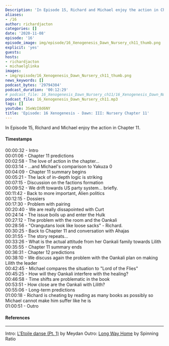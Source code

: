 ```yaml
---
Description: 'In Episode 15, Richard and Michael enjoy the action in Chapter 11.'
aliases:
- /16
author: richardjacton
categories: []
date: '2020-11-08'
episode: '16'
episode_image: img/episode/16_Xenogenesis_Dawn_Nursery_ch11_thumb.png
explicit: 'yes'
guests:
hosts:
- richardjacton
- michaelglinka
images:
- img/episode/16_Xenogenesis_Dawn_Nursery_ch11_thumb.png
news_keywords: []
podcast_bytes: '29794304'
podcast_duration: '00:12:29'
# podcast_file: 16_Xenogenesis_Dawn_Nursery_ch11/16_Xenogenesis_Dawn_Nursery_ch11.mp3
podcast_file: 16_Xenogenesis_Dawn_Nursery_ch11.mp3
tags: []
youtube: 3SeWzI8d6NY
title: 'Episode: 16 Xenogenesis - Dawn: III: Nursery Chapter 11'
---
```


In Episode 15, Richard and Michael enjoy the action in Chapter 11.

#### Timestamps

00:00:32 - Intro\
00:01:06 - Chapter 11 predictions\
00:02:58 - The love of action in the chapter...\
00:03:14 - ...and Michael's comparison to Yakuza 0\
00:04:09 - Chapter 11 summary begins\
00:05:21 - The lack of in-depth logic is striking\
00:07:15 - Discussion on the factions formation\
00:09:52 - We drift towards US party system... briefly.\
00:11:42 - Back to more important, Alien politics\
00:12:15 - Dossiers\
00:17:30 - Problem with pairing\
00:20:40 - We are really dissapointed with Curt\
00:24:14 - The issue boils up and enter the Hulk\
00:27:12 - The problem with the room and the Oankali\
00:28:56 - "Orangutans look like loose sacks" - Richard.\
00:30:25 - Back to Chapter 11 and conversation with Ahajas\
00:31:55 - The story repeats...\
00:33:26 - What is the actual attitude from her Oankali family towards Lilith \
00:35:55 - Chapter 11 summary ends\
00:36:31 - Chapter 12 predictions\
00:38:10 - We discuss again the problem with the Oankali plan on making Lilith the leader\
00:42:45 - Michael compares the situation to "Lord of the Flies"\
00:45:25 - How will they Oankali interfere with the healing?\
00:46:58 - Time shifts are problematic in the book\
00:53:51 - How close are the Oankali with Lilith?\
00:55:06 - Long-term predictions\
01:00:18 - Richard is cheating by reading as many books as possibly so Michael cannot make him suffer like he is\
01:00:51 - Outro

#### References



---
Intro: [L'Etoile danse (Pt. 1)](https://freemusicarchive.org/music/Meydan/Havor/6-_LEtoile_danse_Pt_1_1738) by Meydan
Outro: [Long Way Home](https://freemusicarchive.org/music/Spinning_Ratio/Long_Way_Home/Long_Way_Home) by Spinning Ratio

